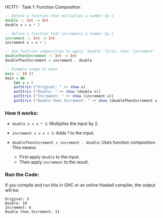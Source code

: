 HC1T1 - Task 1: Function Composition

```haskell
-- Define a function that multiplies a number by 2
double :: Int -> Int
double x = x * 2

-- Define a function that increments a number by 1
increment :: Int -> Int
increment x = x + 1

-- Use function composition to apply 'double' first, then 'increment'
doubleThenIncrement :: Int -> Int
doubleThenIncrement = increment . double

-- Example usage in main
main :: IO ()
main = do
    let x = 5
    putStrLn ("Original: " ++ show x)
    putStrLn ("Double: " ++ show (double x))
    putStrLn ("Increment: " ++ show (increment x))
    putStrLn ("Double then Increment: " ++ show (doubleThenIncrement x))
```

### How it works:

* `double x = x * 2`: Multiplies the input by 2.
* `increment x = x + 1`: Adds 1 to the input.
* `doubleThenIncrement = increment . double`: Uses function composition. This means:

  * First apply `double` to the input.
  * Then apply `increment` to the result.

### Run the Code:

If you compile and run this in GHC or an online Haskell compiler, the output will be:

```
Original: 5
Double: 10
Increment: 6
Double then Increment: 11
```

